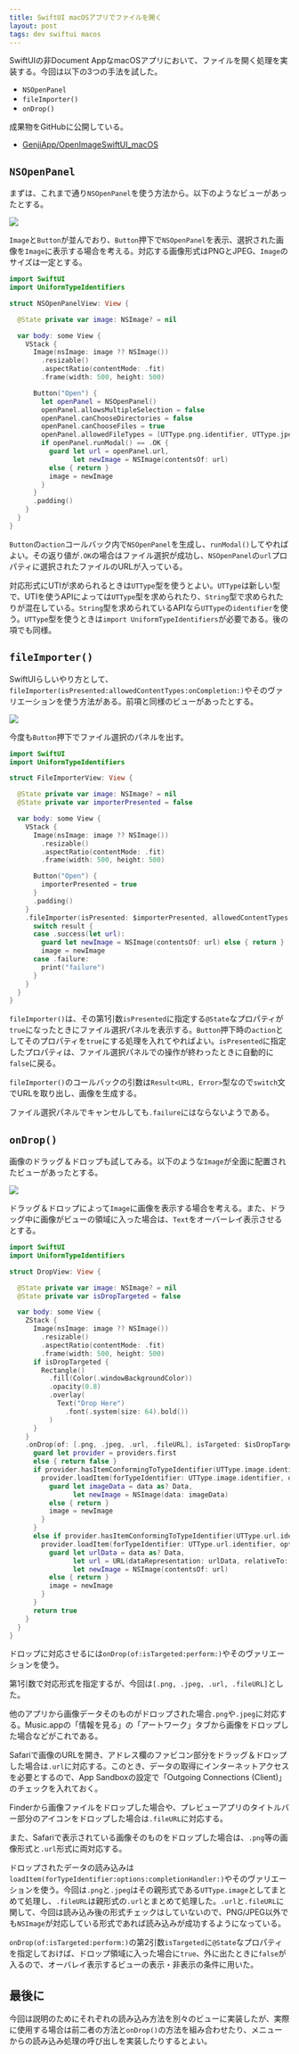 ```yaml
---
title: SwiftUI macOSアプリでファイルを開く
layout: post
tags: dev swiftui macos
---
```


SwiftUIの非Document AppなmacOSアプリにおいて、ファイルを開く処理を実装する。今回は以下の3つの手法を試した。

- `NSOpenPanel`
- `fileImporter()`
- `onDrop()`

成果物をGitHubに公開している。

- [GenjiApp/OpenImageSwiftUI_macOS](https://github.com/GenjiApp/OpenImageSwiftUI_macOS)

## `NSOpenPanel`

まずは、これまで通り`NSOpenPanel`を使う方法から。以下のようなビューがあったとする。

![](/blog/img/20210906/01-view.png)

`Image`と`Button`が並んでおり、`Button`押下で`NSOpenPanel`を表示、選択された画像を`Image`に表示する場合を考える。対応する画像形式はPNGとJPEG、`Image`のサイズは一定とする。

```swift
import SwiftUI
import UniformTypeIdentifiers

struct NSOpenPanelView: View {

  @State private var image: NSImage? = nil

  var body: some View {
    VStack {
      Image(nsImage: image ?? NSImage())
        .resizable()
        .aspectRatio(contentMode: .fit)
        .frame(width: 500, height: 500)

      Button("Open") {
        let openPanel = NSOpenPanel()
        openPanel.allowsMultipleSelection = false
        openPanel.canChooseDirectories = false
        openPanel.canChooseFiles = true
        openPanel.allowedFileTypes = [UTType.png.identifier, UTType.jpeg.identifier]
        if openPanel.runModal() == .OK {
          guard let url = openPanel.url,
                let newImage = NSImage(contentsOf: url)
          else { return }
          image = newImage
        }
      }
      .padding()
    }
  }
}
```

`Button`の`action`コールバック内で`NSOpenPanel`を生成し、`runModal()`してやればよい。その返り値が`.OK`の場合はファイル選択が成功し、`NSOpenPanel`の`url`プロパティに選択されたファイルのURLが入っている。

対応形式にUTIが求められるときは`UTType`型を使うとよい。`UTType`は新しい型で、UTIを使うAPIによっては`UTType`型を求められたり、`String`型で求められたりが混在している。`String`型を求められているAPIなら`UTType`の`identifier`を使う。`UTType`型を使うときは`import UniformTypeIdentifiers`が必要である。後の項でも同様。

## `fileImporter()`

SwiftUIらしいやり方として、`fileImporter(isPresented:allowedContentTypes:onCompletion:)`やそのヴァリエーションを使う方法がある。前項と同様のビューがあったとする。

![](/blog/img/20210906/01-view.png)

今度も`Button`押下でファイル選択のパネルを出す。

```swift
import SwiftUI
import UniformTypeIdentifiers

struct FileImporterView: View {

  @State private var image: NSImage? = nil
  @State private var importerPresented = false

  var body: some View {
    VStack {
      Image(nsImage: image ?? NSImage())
        .resizable()
        .aspectRatio(contentMode: .fit)
        .frame(width: 500, height: 500)

      Button("Open") {
        importerPresented = true
      }
      .padding()
    }
    .fileImporter(isPresented: $importerPresented, allowedContentTypes: [.png, .jpeg]) { result in
      switch result {
      case .success(let url):
        guard let newImage = NSImage(contentsOf: url) else { return }
        image = newImage
      case .failure:
        print("failure")
      }
    }
  }
}
```

`fileImporter()`は、その第1引数`isPresented`に指定する`@State`なプロパティが`true`になったときにファイル選択パネルを表示する。`Button`押下時の`action`としてそのプロパティを`true`にする処理を入れてやればよい。`isPresented`に指定したプロパティは、ファイル選択パネルでの操作が終わったときに自動的に`false`に戻る。

`fileImporter()`のコールバックの引数は`Result<URL, Error>`型なので`switch`文でURLを取り出し、画像を生成する。

ファイル選択パネルでキャンセルしても`.failure`にはならないようである。

## `onDrop()`

画像のドラッグ＆ドロップも試してみる。以下のような`Image`が全面に配置されたビューがあったとする。

![](/blog/img/20210906/02-drop-overlay.gif)

ドラッグ＆ドロップによって`Image`に画像を表示する場合を考える。また、ドラッグ中に画像がビューの領域に入った場合は、`Text`をオーバーレイ表示させるとする。

```swift
import SwiftUI
import UniformTypeIdentifiers

struct DropView: View {

  @State private var image: NSImage? = nil
  @State private var isDropTargeted = false

  var body: some View {
    ZStack {
      Image(nsImage: image ?? NSImage())
        .resizable()
        .aspectRatio(contentMode: .fit)
        .frame(width: 500, height: 500)
      if isDropTargeted {
        Rectangle()
          .fill(Color(.windowBackgroundColor))
          .opacity(0.8)
          .overlay(
            Text("Drop Here")
              .font(.system(size: 64).bold())
          )
      }
    }
    .onDrop(of: [.png, .jpeg, .url, .fileURL], isTargeted: $isDropTargeted) { providers in
      guard let provider = providers.first
      else { return false }
      if provider.hasItemConformingToTypeIdentifier(UTType.image.identifier) {
        provider.loadItem(forTypeIdentifier: UTType.image.identifier, options: nil) { data, error in
          guard let imageData = data as? Data,
                let newImage = NSImage(data: imageData)
          else { return }
          image = newImage
        }
      }
      else if provider.hasItemConformingToTypeIdentifier(UTType.url.identifier) {
        provider.loadItem(forTypeIdentifier: UTType.url.identifier, options: nil) { data, error in
          guard let urlData = data as? Data,
                let url = URL(dataRepresentation: urlData, relativeTo: nil),
                let newImage = NSImage(contentsOf: url)
          else { return }
          image = newImage
        }
      }
      return true
    }
  }
}
```

ドロップに対応させるには`onDrop(of:isTargeted:perform:)`やそのヴァリエーションを使う。

第1引数で対応形式を指定するが、今回は`[.png, .jpeg, .url, .fileURL]`とした。

他のアプリから画像データそのものがドロップされた場合`.png`や`.jpeg`に対応する。Music.appの「情報を見る」の「アートワーク」タブから画像をドロップした場合などがこれである。

Safariで画像のURLを開き、アドレス欄のファビコン部分をドラッグ＆ドロップした場合は`.url`に対応する。このとき、データの取得にインターネットアクセスを必要とするので、App Sandboxの設定で「Outgoing Connections (Client)」のチェックを入れておく。

Finderから画像ファイルをドロップした場合や、プレビューアプリのタイトルバー部分のアイコンをドロップした場合は`.fileURL`に対応する。

また、Safariで表示されている画像そのものをドロップした場合は、`.png`等の画像形式と`.url`形式に両対応する。

ドロップされたデータの読み込みは`loadItem(forTypeIdentifier:options:completionHandler:)`やそのヴァリエーションを使う。今回は`.png`と`.jpeg`はその親形式である`UTType.image`としてまとめて処理し、`.fileURL`は親形式の`.url`とまとめて処理した。`.url`と`.fileURL`に関して、今回は読み込み後の形式チェックはしていないので、PNG/JPEG以外でも`NSImage`が対応している形式であれば読み込みが成功するようになっている。

`onDrop(of:isTargeted:perform:)`の第2引数`isTargeted`に`@State`なプロパティを指定しておけば、ドロップ領域に入った場合に`true`、外に出たときに`false`が入るので、オーバレイ表示するビューの表示・非表示の条件に用いた。

## 最後に

今回は説明のためにそれぞれの読み込み方法を別々のビューに実装したが、実際に使用する場合は前二者の方法と`onDrop()`の方法を組み合わせたり、メニューからの読み込み処理の呼び出しを実装したりするとよい。
